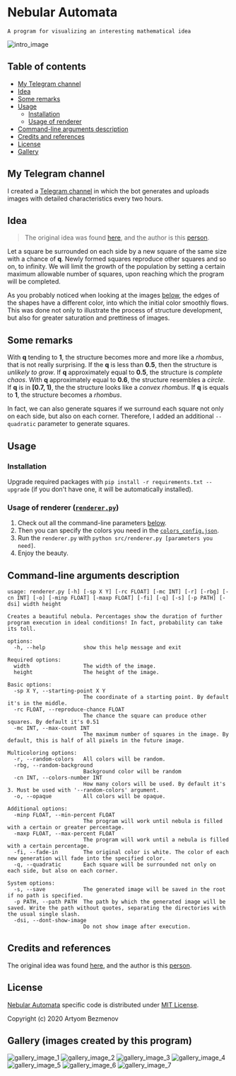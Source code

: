 # Nebular Automata

`A program for visualizing an interesting mathematical idea`

![intro_image](docs/README/intro.png)

## Table of contents

- [My Telegram channel](#my-telegram-channel)
- [Idea](#idea)
- [Some remarks](#some-remarks)
- [Usage](#usage)
  - [Installation](#installation)
  - [Usage of renderer](#usage-of-renderer-rendererpy)
- [Command-line arguments description](#command-line-arguments-description)
- [Credits and references](#credits-and-references)
- [License](#license)
- [Gallery](#gallery-images-created-by-this-program)

## My Telegram channel

I created a [Telegram channel](https://t.me/nebular_automata) in which the bot generates and uploads images with detailed characteristics every two hours.

## Idea

> The original idea was found [here](https://vk.com/math_dosug?w=wall-149993556_46382), and the author is this [person](https://vk.com/id504076319).

Let a square be surrounded on each side by a new square of the same size with a chance of **q**. Newly formed squares reproduce other squares and so on, to infinity.
We will limit the growth of the population by setting a certain maximum allowable number of squares, upon reaching which the program will be completed.

As you probably noticed when looking at the images [below](#gallery-images-created-by-this-program), the edges of the shapes have a different color, into which the initial color smoothly flows. This was done not only to illustrate the process of structure development, but also for greater saturation and prettiness of images.

## Some remarks

With **q** tending to **1**, the structure becomes more and more like a *rhombus*, that is not really surprising.
If the **q** is less than **0.5**, then the structure is *unlikely to grow*.
If **q** approximately equal to **0.5**, the structure is *complete chaos*.
With **q** approximately equal to **0.6**, the structure resembles a *circle*.
If **q** is in **\[0.7, 1)**, the the structure looks like a *convex rhombus*.
If **q** is equals to **1**, the structure becomes a *rhombus*.

In fact, we can also generate squares if we surround each square not only on each side, but also on each corner. Therefore, I added an additional `--quadratic` parameter to generate squares.

## Usage

### Installation

Upgrade required packages with `pip install -r requirements.txt --upgrade` (if you don't have one, it will be automatically installed).

### Usage of renderer ([`renderer.py`](src/renderer.py))

1. Check out all the command-line parameters [below](#command-line-arguments-description).
2. Then you can specify the colors you need in the [`colors_config.json`](configs/colors_config.json).
3. Run the `renderer.py` with `python src/renderer.py [parameters you need]`.
4. Enjoy the beauty.

## Command-line arguments description

```console
usage: renderer.py [-h] [-sp X Y] [-rc FLOAT] [-mc INT] [-r] [-rbg] [-cn INT] [-o] [-minp FLOAT] [-maxp FLOAT] [-fi] [-q] [-s] [-p PATH] [-dsi] width height

Creates a beautiful nebula. Percentages show the duration of further program execution in ideal conditions! In fact, probability can take its toll.

options:
  -h, --help            show this help message and exit

Required options:
  width                 The width of the image.
  height                The height of the image.

Basic options:
  -sp X Y, --starting-point X Y
                        The coordinate of a starting point. By default it's in the middle.
  -rc FLOAT, --reproduce-chance FLOAT
                        The chance the square can produce other squares. By default it's 0.51
  -mc INT, --max-count INT
                        The maximum number of squares in the image. By default, this is half of all pixels in the future image.

Multicoloring options:
  -r, --random-colors   All colors will be random.
  -rbg, --random-background
                        Background color will be random
  -cn INT, --colors-number INT
                        How many colors will be used. By default it's 3. Must be used with '--random-colors' argument.
  -o, --opaque          All colors will be opaque.

Additional options:
  -minp FLOAT, --min-percent FLOAT
                        The program will work until nebula is filled with a certain or greater percentage.
  -maxp FLOAT, --max-percent FLOAT
                        The program will work until a nebula is filled with a certain percentage.
  -fi, --fade-in        The original color is white. The color of each new generation will fade into the specified color.
  -q, --quadratic       Each square will be surrounded not only on each side, but also on each corner.

System options:
  -s, --save            The generated image will be saved in the root if no path is specified.
  -p PATH, --path PATH  The path by which the generated image will be saved. Write the path without quotes, separating the directories with the usual single slash.
  -dsi, --dont-show-image
                        Do not show image after execution.
```

## Credits and references

The original idea was found [here](https://vk.com/math_dosug?w=wall-149993556_46382), and the author is this [person](https://vk.com/id504076319).

## License

[Nebular Automata](https://github.com/8nhuman8/nebular-automata) specific code is distributed under [MIT License](https://github.com/8nhuman8/nebular-automata/blob/master/LICENSE).

Copyright (c) 2020 Artyom Bezmenov

## Gallery (images created by this program)

![gallery_image_1](docs/README/1.png)
![gallery_image_2](docs/README/2.png)
![gallery_image_3](docs/README/3.png)
![gallery_image_4](docs/README/4.png)
![gallery_image_5](docs/README/5.png)
![gallery_image_6](docs/README/6.png)
![gallery_image_7](docs/README/7.png)

